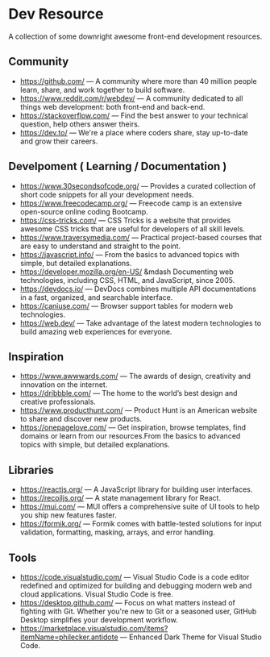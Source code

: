 # Dev Resource

A collection of some downright awesome front-end development resources.

## Community
- https://github.com/ &mdash; A community where more than 40 million people learn, share, and work together to build software.
- https://www.reddit.com/r/webdev/ &mdash; A community dedicated to all things web development: both front-end and back-end.
- https://stackoverflow.com/ &mdash; Find the best answer to your technical question, help others answer theirs.
- https://dev.to/ &mdash; We're a place where coders share, stay up-to-date and grow their careers.

## Develpoment ( Learning / Documentation )
- https://www.30secondsofcode.org/ &mdash; Provides a curated collection of short code snippets for all your development needs.
- https://www.freecodecamp.org/ &mdash; Freecode camp is an extensive open-source online coding Bootcamp.
- https://css-tricks.com/ &mdash; CSS Tricks is a website that provides awesome CSS tricks that are useful for developers of all skill levels.
- https://www.traversymedia.com/ &mdash; Practical project-based courses that are easy to understand and straight to the point.
- https://javascript.info/ &mdash; From the basics to advanced topics with simple, but detailed explanations.
- https://developer.mozilla.org/en-US/ &mdash Documenting web technologies, including CSS, HTML, and JavaScript, since 2005.
- https://devdocs.io/ &mdash; DevDocs combines multiple API documentations in a fast, organized, and searchable interface.
- https://caniuse.com/ &mdash; Browser support tables for modern web technologies.
- https://web.dev/ &mdash; Take advantage of the latest modern technologies to build amazing web experiences for everyone.

## Inspiration
- https://www.awwwards.com/ &mdash; The awards of design, creativity and innovation on the internet.
- https://dribbble.com/ &mdash; The home to the world’s best design and creative professionals.
- https://www.producthunt.com/ &mdash; Product Hunt is an American website to share and discover new products.
- https://onepagelove.com/ &mdash; Get inspiration, browse templates, find domains or learn from our resources.From the basics to advanced topics with simple, but detailed explanations.

## Libraries
- https://reactjs.org/ &mdash; A JavaScript library for building user interfaces.
- https://recoiljs.org/ &mdash; A state management library for React.
- https://mui.com/ &mdash; MUI offers a comprehensive suite of UI tools to help you ship new features faster.
- https://formik.org/ &mdash; Formik comes with battle-tested solutions for input validation, formatting, masking, arrays, and error handling.

## Tools
- https://code.visualstudio.com/ &mdash; Visual Studio Code is a code editor redefined and optimized for building and debugging modern web and cloud applications. Visual Studio Code is free.
- https://desktop.github.com/ &mdash; Focus on what matters instead of fighting with Git. Whether you're new to Git or a seasoned user, GitHub Desktop simplifies your development workflow.
- https://marketplace.visualstudio.com/items?itemName=philecker.antidote &mdash;  Enhanced Dark Theme for Visual Studio Code.
